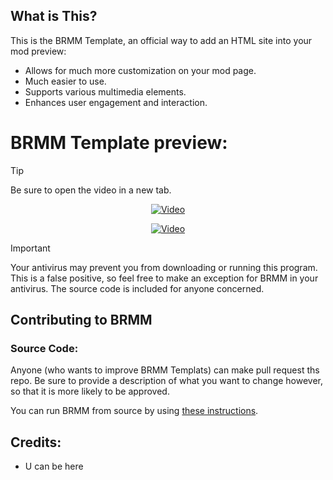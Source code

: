 ## What is This?

This is the BRMM Template, an official way to add an HTML site into your mod preview:

- Allows for much more customization on your mod page.
- Much easier to use.
- Supports various multimedia elements.
- Enhances user engagement and interaction.

# BRMM Template preview:

> [!TIP]
> Be sure to open the video in a new tab.

<p align="center">
  <a href="https://www.youtube.com/watch?v=N1n8hyOlo_k" target="_blank" rel="noopener noreferrer">
     <img src="https://img.youtube.com/vi/N1n8hyOlo_k/maxresdefault.jpg" alt="Video">
  </a>
</p>

<p align="center">
  <a href="https://www.youtube.com/watch?v=a4IIA1PuZEg" target="_blank" rel="noopener noreferrer">
     <img src="https://img.youtube.com/vi/a4IIA1PuZEg/maxresdefault.jpg" alt="Video">
  </a>
</p>

> [!IMPORTANT]
> Your antivirus may prevent you from downloading or running this program. This is a false positive, so feel free to make an exception for BRMM in your antivirus. The source code is included for anyone concerned.

## Contributing to BRMM

### Source Code:

Anyone (who wants to improve BRMM Templats) can make pull request ths repo. Be sure to provide a description of what you want to change however, so that it is more likely to be approved.

You can run BRMM from source by using [these instructions](https://github.com/anonymous-editor/BRMM/blob/main/Documentation/SOURCECODE.md).

## Credits:
- U can be here

